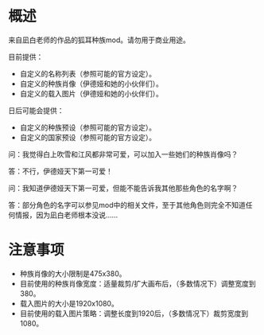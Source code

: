 # 概述

来自凪白老师的作品的狐耳种族mod。请勿用于商业用途。

目前提供：

* 自定义的名称列表（参照可能的官方设定）。
* 自定义的种族肖像（伊德娅和她的小伙伴们）。
* 自定义的载入图片（伊德娅和她的小伙伴们）。

日后可能会提供：

* 自定义的种族预设（参照可能的官方设定）。
* 自定义的国家预设（参照可能的官方设定）。

问：我觉得白上吹雪和江风都非常可爱，可以加入一些她们的种族肖像吗？

答：不行，伊德娅天下第一可爱！

问：我知道伊德娅天下第一可爱，但能不能告诉我其他那些角色的名字啊？

答：部分角色的名字可以参见mod中的相关文件，至于其他角色则完全不知道任何情报，因为凪白老师根本没说……

# 注意事项

* 种族肖像的大小限制是475x380。
* 目前使用的种族肖像宽度：适量裁剪/扩大画布后，（多数情况下）调整宽度到380。
* 载入图片的大小是1920x1080。
* 目前使用的载入图片策略：调整长度到1920后，（多数情况下）裁剪宽度到1080。
